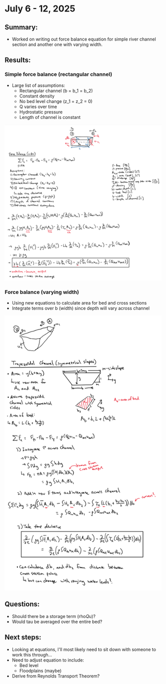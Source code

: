# July 6 - 12, 2025

## Summary:
* Worked on writing out force balance equation for simple river channel section and another one with varying width.

## Results:
### Simple force balance (rectangular channel)
- Large list of assumptions:
	- Rectangular channel (b = b_1 = b_2)
	- Constant density
	- No bed level change (z_1 = z_2 = 0)
	- Q varies over time
	- Hydrostatic pressure
	- Length of channel is constant

![force_balance_01](../Figures/071025meeting/force_balance_01.png)


### Force balance (varying width)
- Using new equations to calculate area for bed and cross sections
- Integrate terms over b (width) since depth will vary across channel


![force_balance_02](../Figures/071025meeting/force_balance_02.png)

## Questions:
- Should there be a storage term (rho*Q*u)?
- Would tau be averaged over the entire bed?


## Next steps:
- Looking at equations, I'll most likely need to sit down with someone to work this through...
- Need to adjust equation to include:
	- Bed level
	- Floodplains (maybe)
- Derive from Reynolds Transport Theorem?